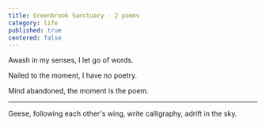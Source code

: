```yaml
---
title: Greenbrook Sanctuary - 2 poems
category: life
published: true
centered: false
---
```


Awash in my senses,
I let go of words.

Nailed to the moment,
I have no poetry.

Mind abandoned,
the moment is the poem.

____________________

Geese,
following each other's wing,
write calligraphy,
adrift in the sky.

